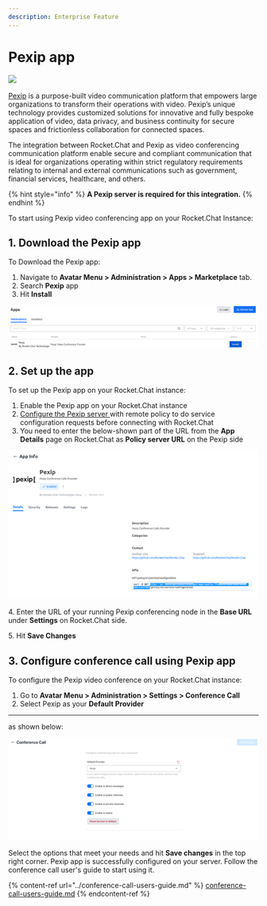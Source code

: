 ```yaml
---
description: Enterprise Feature
---
```


# Pexip app

![](<../../../.gitbook/assets/2021-06-10\_22-31-38 (3) (3) (3) (3) (3) (3) (3) (3) (3) (2) (3) (1) (1) (1) (12) (10) (11) (2).jpg>)

[Pexip](https://www.pexip.com/) is a purpose-built video communication platform that empowers large organizations to transform their operations with video. Pexip’s unique technology provides customized solutions for innovative and fully bespoke application of video, data privacy, and business continuity for secure spaces and frictionless collaboration for connected spaces.

The integration between Rocket.Chat and Pexip as video conferencing communication platform enable secure and compliant communication that is ideal for organizations operating within strict regulatory requirements relating to internal and external communications such as government, financial services, healthcare, and others.

{% hint style="info" %}
**A Pexip server is required for this integration.**
{% endhint %}

To start using Pexip video conferencing app on your Rocket.Chat Instance:

## 1. Download the Pexip app

To Download the Pexip app:

1. Navigate to **Avatar Menu > Administration > Apps > Marketplace** tab.
2. Search **Pexip** app
3. Hit **Install**

![Pexip app install](../../../.gitbook/assets/PexipAppInstall.png)

## 2. Set up the app

To set up the Pexip app on your Rocket.Chat instance:

1. Enable the Pexip app on your Rocket.Chat instance
2. [Configure the Pexip server ](https://docs.pexip.com/admin/integrate\_policy.htm)with remote policy to do service configuration requests before connecting with Rocket.Chat
3. You need to enter the below-shown part of the URL from the **App Details** page on Rocket.Chat as **Policy server URL** on the Pexip side

![Pexip app details](../../../.gitbook/assets/PexipAppDetails.png)

4\. Enter the URL of your running Pexip conferencing node in the **Base URL** under **Settings** on Rocket.Chat side.

5\. Hit **Save Changes**

## 3. Configure conference call using Pexip app

To configure the Pexip video conference on your Rocket.Chat instance:

1. Go to **Avatar Menu > Administration > Settings > Conference Call**
2. Select Pexip as your **Default Provider**

***

as shown below:

![Conference call admin settings](../../../.gitbook/assets/VideoConferenceAdminSettingsForPexip.png)

Select the options that meet your needs and hit **Save changes** in the top right corner. Pexip app is successfully configured on your server. Follow the conference call user's guide to start using it.

{% content-ref url="../conference-call-users-guide.md" %}
[conference-call-users-guide.md](../conference-call-users-guide.md)
{% endcontent-ref %}
